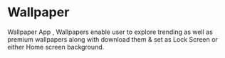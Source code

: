 # Wallpaper

Wallpaper App , Wallpapers enable user to explore trending as well as premium wallpapers along with download them & set as Lock Screen or either Home screen background.
